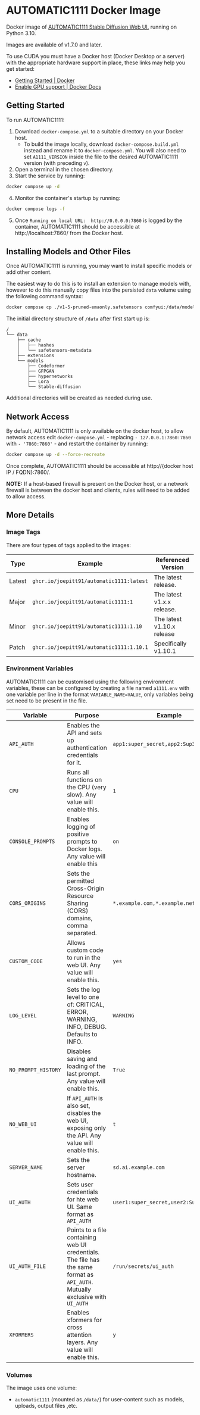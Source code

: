 <!--
SPDX-FileCopyrightText: 2025 Joe Pitt

SPDX-License-Identifier: GPL-3.0-only
-->
# AUTOMATIC1111 Docker Image

Docker image of
[AUTOMATIC1111 Stable Diffusion Web UI.](https://github.com/AUTOMATIC1111/stable-diffusion-webui)
running on Python 3.10.

Images are available of v1.7.0 and later.

To use CUDA you must have a Docker host (Docker Desktop or a server) with the appropriate hardware
support in place, these links may help you get started:

* [Getting Started | Docker](https://www.docker.com/get-started/)
* [Enable GPU support | Docker Docs](https://docs.docker.com/compose/how-tos/gpu-support/)

## Getting Started

To run AUTOMATIC1111:

1. Download `docker-compose.yml` to a suitable directory on your Docker host.
    * To build the image locally, download `docker-compose.build.yml` instead and rename it to
        `docker-compose.yml`. You will also need to set `A1111_VERSION` inside the file to the
        desired AUTOMATIC1111 version (with preceding `v`).
2. Open a terminal in the chosen directory.
3. Start the service by running:

```sh
docker compose up -d
```

4. Monitor the container's startup by running:

```sh
docker compose logs -f
```

5. Once `Running on local URL:  http://0.0.0.0:7860` is logged by the container, AUTOMATIC1111
    should be accessible at http://localhost:7860/ from the Docker host.

## Installing Models and Other Files

Once AUTOMATIC1111 is running, you may want to install specific models or add other content.

The easiest way to do this is to install an extension to manage models with, however to do this
manually copy files into the persisted `data` volume using the following command syntax:

```sh
docker compose cp ./v1-5-pruned-emaonly.safetensors comfyui:/data/models/Stable-diffusion/
```

The initial directory structure of `/data` after first start up is:

```
/
└── data
    ├── cache
    │   ├── hashes
    │   └── safetensors-metadata
    ├── extensions
    └── models
        ├── Codeformer
        ├── GFPGAN
        ├── hypernetworks
        ├── Lora
        └── Stable-diffusion
```

Additional directories will be created as needed during use.

## Network Access

By default, AUTOMATIC1111 is only available on the docker host, to allow network access edit 
`docker-compose.yml` - replacing `- 127.0.0.1:7860:7860` with `- '7860:7860'` - and restart the
container by running:

```sh
docker compose up -d --force-recreate
```

Once complete, AUTOMATIC1111 should be accessible at http://{docker host IP / FQDN}:7860/.

**NOTE:** If a host-based firewall is present on the Docker host, or a network firewall is between
the docker host and clients, rules will need to be added to allow access.

## More Details

### Image Tags

There are four types of tags applied to the images:

| Type | Example | Referenced Version |
|------|---------|--------------------|
| Latest | `ghcr.io/joepitt91/automatic1111:latest` | The latest release. |
| Major | `ghcr.io/joepitt91/automatic1111:1` | The latest v1.x.x release. |
| Minor | `ghcr.io/joepitt91/automatic1111:1.10` | The latest v1.10.x release |
| Patch | `ghcr.io/joepitt91/automatic1111:1.10.1` | Specifically v1.10.1 |

### Environment Variables

AUTOMATIC1111 can be customised using the following environment variables, these can be configured
by creating a file named `a1111.env` with one variable per line in the format `VARIABLE_NAME=VALUE`,
only variables being set need to be present in the file.

| Variable | Purpose | Example |
| -------- | ------- |---------|
| `API_AUTH` | Enables the API and sets up authentication credentials for it. | `app1:super_secret,app2:Sup3r_S3Cr3T` |
| `CPU` | Runs all functions on the CPU (very slow). Any value will enable this. | `1` |
| `CONSOLE_PROMPTS` | Enables logging of positive prompts to Docker logs. Any value will enable this | `on` |
| `CORS_ORIGINS` | Sets the permitted Cross-Origin Resource Sharing (CORS) domains, comma separated. | `*.example.com,*.example.net`| 
| `CUSTOM_CODE` | Allows custom code to run in the web UI. Any value will enable this. | `yes` |
| `LOG_LEVEL` | Sets the log level to one of: CRITICAL, ERROR, WARNING, INFO, DEBUG. Defaults to INFO. | `WARNING` |
| `NO_PROMPT_HISTORY` | Disables saving and loading of the last prompt. Any value will enable this. | `True` |
| `NO_WEB_UI` | If `API_AUTH` is also set, disables the web UI, exposing only the API. Any value will enable this. | `t` |
| `SERVER_NAME` | Sets the server hostname. | `sd.ai.example.com` |
| `UI_AUTH` | Sets user credentials for hte web UI. Same format as `API_AUTH` | `user1:super_secret,user2:Sup3r_S3Cr3T` |
| `UI_AUTH_FILE` | Points to a file containing web UI credentials. The file has the same format as `API_AUTH`. Mutually exclusive with `UI_AUTH` | `/run/secrets/ui_auth` |
| `XFORMERS` | Enables xformers for cross attention layers. Any value will enable this. | `y` |

### Volumes

The image uses one volume:

* `automatic1111` (mounted as `/data/`) for user-content such as models, uploads, output files ,etc.
